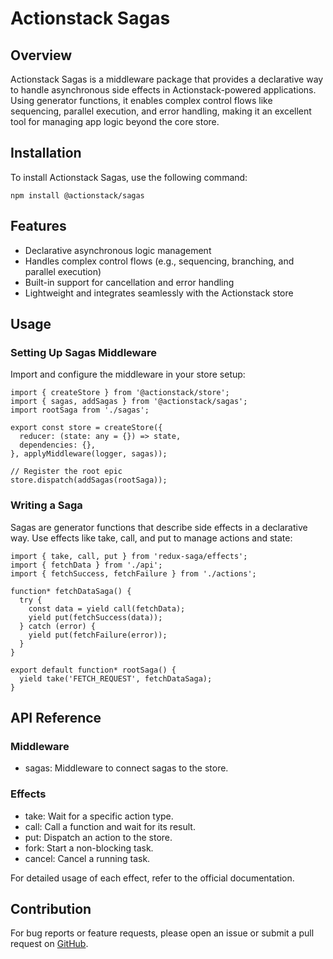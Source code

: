# Actionstack Sagas

## Overview

Actionstack Sagas is a middleware package that provides a declarative way to handle asynchronous side effects in Actionstack-powered applications. Using generator functions, it enables complex control flows like sequencing, parallel execution, and error handling, making it an excellent tool for managing app logic beyond the core store.

## Installation

To install Actionstack Sagas, use the following command:

    npm install @actionstack/sagas

## Features

- Declarative asynchronous logic management
- Handles complex control flows (e.g., sequencing, branching, and parallel execution)
- Built-in support for cancellation and error handling
- Lightweight and integrates seamlessly with the Actionstack store

## Usage

### Setting Up Sagas Middleware

Import and configure the middleware in your store setup:

    import { createStore } from '@actionstack/store';
    import { sagas, addSagas } from '@actionstack/sagas';
    import rootSaga from './sagas';

    export const store = createStore({
      reducer: (state: any = {}) => state,
      dependencies: {},
    }, applyMiddleware(logger, sagas));

    // Register the root epic
    store.dispatch(addSagas(rootSaga));

### Writing a Saga

Sagas are generator functions that describe side effects in a declarative way. Use effects like take, call, and put to manage actions and state:

    import { take, call, put } from 'redux-saga/effects';
    import { fetchData } from './api';
    import { fetchSuccess, fetchFailure } from './actions';

    function* fetchDataSaga() {
      try {
        const data = yield call(fetchData);
        yield put(fetchSuccess(data));
      } catch (error) {
        yield put(fetchFailure(error));
      }
    }

    export default function* rootSaga() {
      yield take('FETCH_REQUEST', fetchDataSaga);
    }

## API Reference

### Middleware

- sagas: Middleware to connect sagas to the store.

### Effects

- take: Wait for a specific action type.
- call: Call a function and wait for its result.
- put: Dispatch an action to the store.
- fork: Start a non-blocking task.
- cancel: Cancel a running task.

For detailed usage of each effect, refer to the official documentation.

## Contribution

For bug reports or feature requests, please open an issue or submit a pull request on [GitHub](https://github.com/actioncrew/actionstack).

